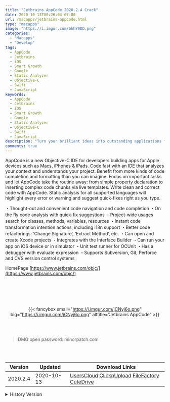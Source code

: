 ```yaml
---
title: "Jetbrains AppCode 2020.2.4 Crack"
date: 2020-10-13T00:26:04-07:00
url: /macapps/jetbrains-appcode.html
type: "macapps"
image: "https://i.imgur.com/6hhY9DD.png"
categories:
  - "Macapps"
  - "Develop"
tags:
  - AppCode
  - Jetbrains
  - iOS
  - Smart Growth 
  - Google
  - Static Analyzer
  - Objective-C
  - Swift
  - JavaScript
keywords:
  - AppCode
  - Jetbrains
  - iOS
  - Smart Growth 
  - Google
  - Static Analyzer
  - Objective-C
  - Swift
  - JavaScript
description: "Turn your brilliant ideas into outstanding applications for iOS / OS X with ease and pleasure. Rely on intelligent coding assistance AppCode while, refactor, debug and test"
comments: true
---
```


AppCode is a new Objective-C IDE for developers building apps for Apple devices such as Macs, iPhones & iPads. Code fast with an IDE that analyzes your context and understands your project. Benefit from more kinds of code completion and formatting than you can imagine. Focus on important tasks and let AppCode take the routine away: from simple property declaration to inserting complex code chunks via live templates. Write clean and correct code with AppCode. Static analysis for all supported languages will highlight every error or warning and suggest quick-fixes right as you type.

・Thought-out and convenient code navigation and code completion
・On the fly code analysis with quick-fix suggestions
・Project-wide usages search for classes, methods, variables, resources
・Instant code transformation intention actions, including i18n support
・Better code refactorings: ‘Change Signature’, ‘Extract Method’, etc.
・Can open and create Xcode projects
・Integrates with the Interface Builder
・Can run your app on iOS device or in simulator
・Unit test runner for OCUnit
・Has a debugger with evaluate expression
・Supports Subversion, Git, Perforce and CVS version control systems

HomePage [https://www.jetbrains.com/objc/](https://www.jetbrains.com/objc/)

<br/>
<br/>
<script async src="https://pagead2.googlesyndication.com/pagead/js/adsbygoogle.js"></script>
<ins class="adsbygoogle"
     style="display:block; text-align:center;"
     data-ad-layout="in-article"
     data-ad-format="fluid"
     data-ad-client="ca-pub-8746275014476192"
     data-ad-slot="5144997159"></ins>
<script>
     (adsbygoogle = window.adsbygoogle || []).push({});
</script>
<br/>
<br/>


<center>

{{< fancybox small="https://i.imgur.com/jCNyj6o.png" big="https://i.imgur.com/jCNyj6o.png" alttitle="Jetbrains AppCode" >}}

</center>

<br/>
<br/>


> DMG open password: minorpatch.com

<br/>

<br/>
<div id="history_version" class="history_version">

| Version | Updated | Download Links |
| ---- | ---- | ---- |
| 2020.2.4 | 2020-10-13 | [UsersCloud](https://ouo.io/cZc57J)   [ClicknUpload](https://ouo.io/VUHdHB)   [FileFactory](https://ouo.io/Z71P2X)   [CuteDrive](https://ouo.io/Z71P2X) |
<details>
<summary>History Version</summary>

| Version | Updated | Download Links |
| ---- | ---- | ---- |
| 2020.2.2 | 2020-09-17 | [UsersCloud](https://ouo.io/wWpIJ6)   [ClicknUpload](https://ouo.io/30MY0gW)   [FileFactory](https://ouo.io/Cuqf42)   [CuteDrive](https://ouo.io/XjYSy7) |
| 2020.1.3 | 2020-07-26 | [UsersCloud](https://ouo.io/RHaAZb)   [ClicknUpload](https://ouo.io/UzV2C0)   [FileFactory](https://ouo.io/k7FmdT)   [CuteDrive](https://ouo.io/OYl1mU) |
</details>

</div>
